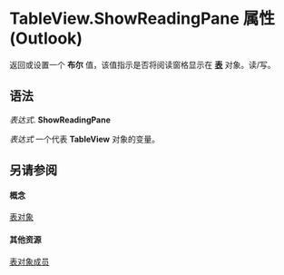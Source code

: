 
# TableView.ShowReadingPane 属性 (Outlook)

返回或设置一个 **布尔** 值，该值指示是否将阅读窗格显示在 **[表](026e27f8-1655-060d-e8cc-87eaaf4f1510.md)** 对象。读/写。


## 语法

 _表达式_. **ShowReadingPane**

 _表达式_ 一个代表 **TableView** 对象的变量。


## 另请参阅


#### 概念


[表对象](026e27f8-1655-060d-e8cc-87eaaf4f1510.md)
#### 其他资源


[表对象成员](2cc17ec6-12cf-d335-9370-d3922b45510e.md)